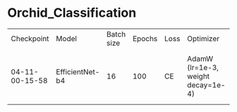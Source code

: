 # Orchid_Classification

<table>
  <tr>
    <td>Checkpoint</td>
    <td>Model</td>
    <td>Batch size</td>
    <td>Epochs</td>
    <td>Loss</td>
    <td>Optimizer</td>
    <td>Scheduler</td>
    <td>Augmentation</td>
    <td>Best val acc</td>
  </tr>
  <tr>
    <td>04-11-00-15-58</td>
    <td>EfficientNet-b4</td>
    <td>16</td>
    <td>100</td>
    <td>CE</td>
    <td>AdamW (lr=1e-3,  weight decay=1e-4)</td>
    <td>Step (size=3, gamma=0.8)</td>
    <td>RandomResizedCrop(416),<br>RandomHorizontalFlip(p=0.5),<br>RandomRotation(p=10),<br>Normalize(mean=(0.485, 0.456, 0.406), std=(0.229, 0.224, 0.225))
    <td>82.19 (ep=75)</td>
  </tr>
</table>
